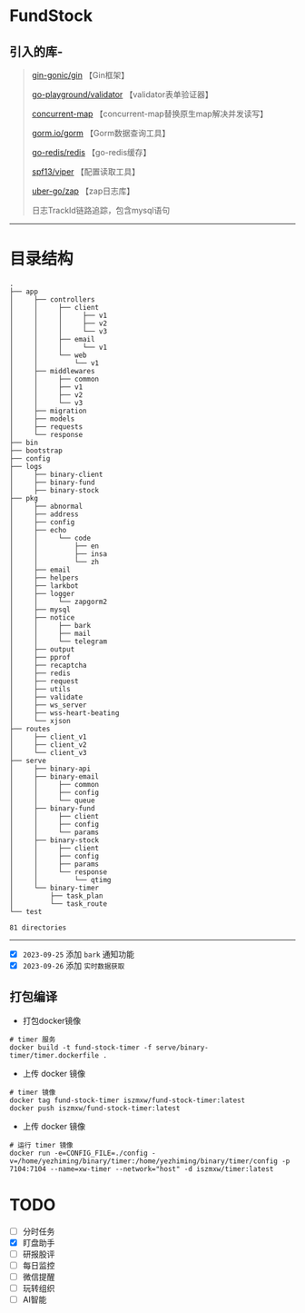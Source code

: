 # FundStock

## 引入的库-

> [gin-gonic/gin](https://github.com/gin-gonic/gin)   【Gin框架】
>
> [go-playground/validator](https://github.com/go-playground/validator)   【validator表单验证器】
>
> [concurrent-map](https://github.com/orcaman/concurrent-map)   【concurrent-map替换原生map解决并发读写】
>
> [gorm.io/gorm](https://gorm.io/gorm)   【Gorm数据查询工具】
>
> [go-redis/redis](https://github.com/go-redis/redis)   【go-redis缓存】
>
> [spf13/viper](https://github.com/spf13/viper)   【配置读取工具】
>
> [uber-go/zap](https://github.com/uber-go/zap)   【zap日志库】
>
> 日志TrackId链路追踪，包含mysql语句
>
---
# 目录结构

```text
.
├── app
│     ├── controllers
│     │     ├── client
│     │     │     ├── v1
│     │     │     ├── v2
│     │     │     └── v3
│     │     ├── email
│     │     │     └── v1
│     │     └── web
│     │         └── v1
│     ├── middlewares
│     │     ├── common
│     │     ├── v1
│     │     ├── v2
│     │     └── v3
│     ├── migration
│     ├── models
│     ├── requests
│     └── response
├── bin
├── bootstrap
├── config
├── logs
│     ├── binary-client
│     ├── binary-fund
│     ├── binary-stock
├── pkg
│     ├── abnormal
│     ├── address
│     ├── config
│     ├── echo
│     │     └── code
│     │         ├── en
│     │         ├── insa
│     │         └── zh
│     ├── email
│     ├── helpers
│     ├── larkbot
│     ├── logger
│     │     └── zapgorm2
│     ├── mysql
│     ├── notice
│     │     ├── bark
│     │     ├── mail
│     │     └── telegram
│     ├── output
│     ├── pprof
│     ├── recaptcha
│     ├── redis
│     ├── request
│     ├── utils
│     ├── validate
│     ├── ws_server
│     ├── wss-heart-beating
│     └── xjson
├── routes
│     ├── client_v1
│     ├── client_v2
│     └── client_v3
├── serve
│     ├── binary-api
│     ├── binary-email
│     │     ├── common
│     │     ├── config
│     │     └── queue
│     ├── binary-fund
│     │     ├── client
│     │     ├── config
│     │     └── params
│     ├── binary-stock
│     │     ├── client
│     │     ├── config
│     │     ├── params
│     │     └── response
│     │         └── qtimg
│     └── binary-timer
│         ├── task_plan
│         └── task_route
└── test

81 directories
```
---
- [x] `2023-09-25` 添加 `bark` 通知功能
- [x] `2023-09-26` 添加 `实时数据获取`

## 打包编译

- 打包docker镜像

```shell
# timer 服务
docker build -t fund-stock-timer -f serve/binary-timer/timer.dockerfile .
```



- 上传 docker 镜像

```shell
# timer 镜像
docker tag fund-stock-timer iszmxw/fund-stock-timer:latest
docker push iszmxw/fund-stock-timer:latest
```

- 上传 docker 镜像

```shell
# 运行 timer 镜像
docker run -e=CONFIG_FILE=./config -v=/home/yezhiming/binary/timer:/home/yezhiming/binary/timer/config -p 7104:7104 --name=xw-timer --network="host" -d iszmxw/timer:latest
```

# TODO
- [ ] 分时任务
- [x] 盯盘助手
- [ ] 研报股评
- [ ] 每日监控
- [ ] 微信提醒
- [ ] 玩转组织
- [ ] AI智能
